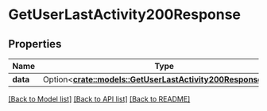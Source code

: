 # GetUserLastActivity200Response

## Properties

Name | Type | Description | Notes
------------ | ------------- | ------------- | -------------
**data** | Option<[**crate::models::GetUserLastActivity200ResponseData**](getUserLastActivity_200_response_data.md)> |  | [optional]

[[Back to Model list]](../README.md#documentation-for-models) [[Back to API list]](../README.md#documentation-for-api-endpoints) [[Back to README]](../README.md)


